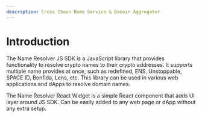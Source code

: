 ```yaml
---
description: Cross Chain Name Service & Domain Aggregator
---
```


# Introduction

The Name Resolver JS SDK is a JavaScript library that provides functionality to resolve crypto names to their crypto addresses. It supports multiple name provides at once, such as redefined, ENS, Unstoppable, SPACE ID, Bonfida, Lens, etc. This library can be used in various web applications and dApps to resolve domain names.

The Name Resolver React Widget is a simple React component that adds UI layer around JS SDK. Can be easily added to any web page or dApp without any extra setup.
